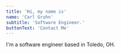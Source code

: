 ```yaml
---
title: 'Hi, my name is'
name: 'Carl Gruhn'
subtitle: 'Software Engineer.'
buttonText: 'Contact Me'
---
```


I'm a software engineer based in Toledo, OH.
